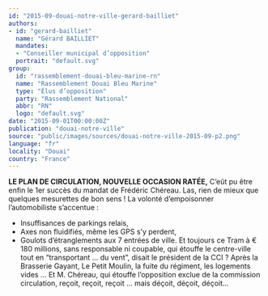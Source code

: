 ```yaml
---
id: "2015-09-douai-notre-ville-gerard-bailliet"
authors:
- id: "gerard-bailliet"
  name: "Gérard BAILLIET"
  mandates: 
  - "Conseiller municipal d’opposition"
  portrait: "default.svg"
group:
  id: "rassemblement-douai-bleu-marine-rn"
  name: "Rassemblement Douai Bleu Marine"
  type: "Élus d’opposition"
  party: "Rassemblement National"
  abbr: "RN"
  logo: "default.svg"
date: "2015-09-01T00:00:00Z"
publication: "douai-notre-ville"
source: "public/images/sources/douai-notre-ville-2015-09-p2.png"
language: "fr"
locality: "Douai"
country: "France"
---
```


**LE PLAN DE CIRCULATION, NOUVELLE OCCASION RATÉE,**
C’eût pu être enfin le 1er succès du mandat de Frédéric Chéreau. Las, rien de mieux que quelques mesurettes de bon sens ! La volonté  d’empoisonner l’automobiliste s’accentue :
- Insuffisances de parkings relais,
- Axes non fluidifiés, même les GPS s’y perdent,
- Goulots d’étranglements aux 7 entrées de ville.
Et toujours ce Tram à € 180 millions, sans responsable ni coupable, qui étouffe le centre-ville tout en “transportant … du vent”, disait le président de la CCI ? Après la Brasserie Gayant, Le Petit Moulin, la fuite du régiment, les logements vides ... Et M. Chéreau, qui étouffe l’opposition exclue de la commission circulation, reçoit, reçoit, reçoit … mais déçoit, déçoit, déçoit…
